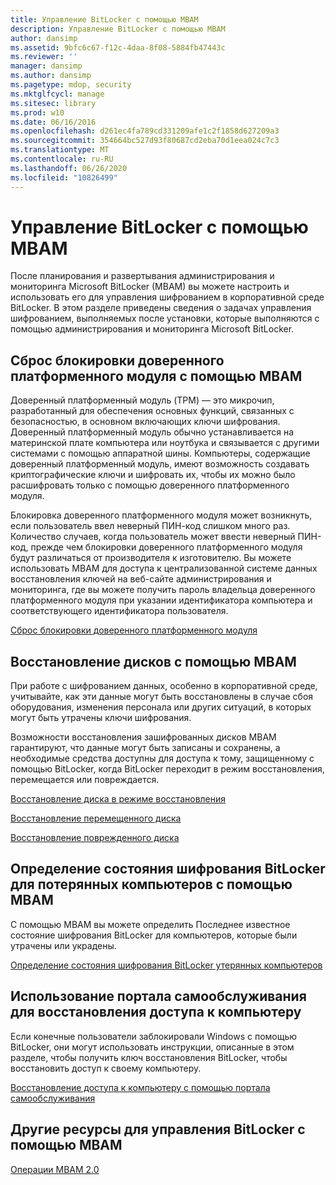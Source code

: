 ```yaml
---
title: Управление BitLocker с помощью MBAM
description: Управление BitLocker с помощью MBAM
author: dansimp
ms.assetid: 9bfc6c67-f12c-4daa-8f08-5884fb47443c
ms.reviewer: ''
manager: dansimp
ms.author: dansimp
ms.pagetype: mdop, security
ms.mktglfcycl: manage
ms.sitesec: library
ms.prod: w10
ms.date: 06/16/2016
ms.openlocfilehash: d261ec4fa789cd331209afe1c2f1858d627209a3
ms.sourcegitcommit: 354664bc527d93f80687cd2eba70d1eea024c7c3
ms.translationtype: MT
ms.contentlocale: ru-RU
ms.lasthandoff: 06/26/2020
ms.locfileid: "10826499"
---
```

# Управление BitLocker с помощью MBAM


После планирования и развертывания администрирования и мониторинга Microsoft BitLocker (MBAM) вы можете настроить и использовать его для управления шифрованием в корпоративной среде BitLocker. В этом разделе приведены сведения о задачах управления шифрованием, выполняемых после установки, которые выполняются с помощью администрирования и мониторинга Microsoft BitLocker.

## Сброс блокировки доверенного платформенного модуля с помощью MBAM


Доверенный платформенный модуль (TPM) — это микрочип, разработанный для обеспечения основных функций, связанных с безопасностью, в основном включающих ключи шифрования. Доверенный платформенный модуль обычно устанавливается на материнской плате компьютера или ноутбука и связывается с другими системами с помощью аппаратной шины. Компьютеры, содержащие доверенный платформенный модуль, имеют возможность создавать криптографические ключи и шифровать их, чтобы их можно было расшифровать только с помощью доверенного платформенного модуля.

Блокировка доверенного платформенного модуля может возникнуть, если пользователь ввел неверный ПИН-код слишком много раз. Количество случаев, когда пользователь может ввести неверный ПИН-код, прежде чем блокировки доверенного платформенного модуля будут различаться от производителя к изготовителю. Вы можете использовать MBAM для доступа к централизованной системе данных восстановления ключей на веб-сайте администрирования и мониторинга, где вы можете получить пароль владельца доверенного платформенного модуля при указании идентификатора компьютера и соответствующего идентификатора пользователя.

[Сброс блокировки доверенного платформенного модуля](how-to-reset-a-tpm-lockout-mbam-2.md)

## Восстановление дисков с помощью MBAM


При работе с шифрованием данных, особенно в корпоративной среде, учитывайте, как эти данные могут быть восстановлены в случае сбоя оборудования, изменения персонала или других ситуаций, в которых могут быть утрачены ключи шифрования.

Возможности восстановления зашифрованных дисков MBAM гарантируют, что данные могут быть записаны и сохранены, а необходимые средства доступны для доступа к тому, защищенному с помощью BitLocker, когда BitLocker переходит в режим восстановления, перемещается или повреждается.

[Восстановление диска в режиме восстановления](how-to-recover-a-drive-in-recovery-mode-mbam-2.md)

[Восстановление перемещенного диска](how-to-recover-a-moved-drive-mbam-2.md)

[Восстановление поврежденного диска](how-to-recover-a-corrupted-drive-mbam-2.md)

## Определение состояния шифрования BitLocker для потерянных компьютеров с помощью MBAM


С помощью MBAM вы можете определить Последнее известное состояние шифрования BitLocker для компьютеров, которые были утрачены или украдены.

[Определение состояния шифрования BitLocker утерянных компьютеров](how-to-determine-bitlocker-encryption-state-of-lost-computers-mbam-2.md)

## Использование портала самообслуживания для восстановления доступа к компьютеру


Если конечные пользователи заблокировали Windows с помощью BitLocker, они могут использовать инструкции, описанные в этом разделе, чтобы получить ключ восстановления BitLocker, чтобы восстановить доступ к своему компьютеру.

[Восстановление доступа к компьютеру с помощью портала самообслуживания](how-to-use-the-self-service-portal-to-regain-access-to-a-computer.md)

## Другие ресурсы для управления BitLocker с помощью MBAM


[Операции MBAM 2.0](operations-for-mbam-20-mbam-2.md)

 

 





